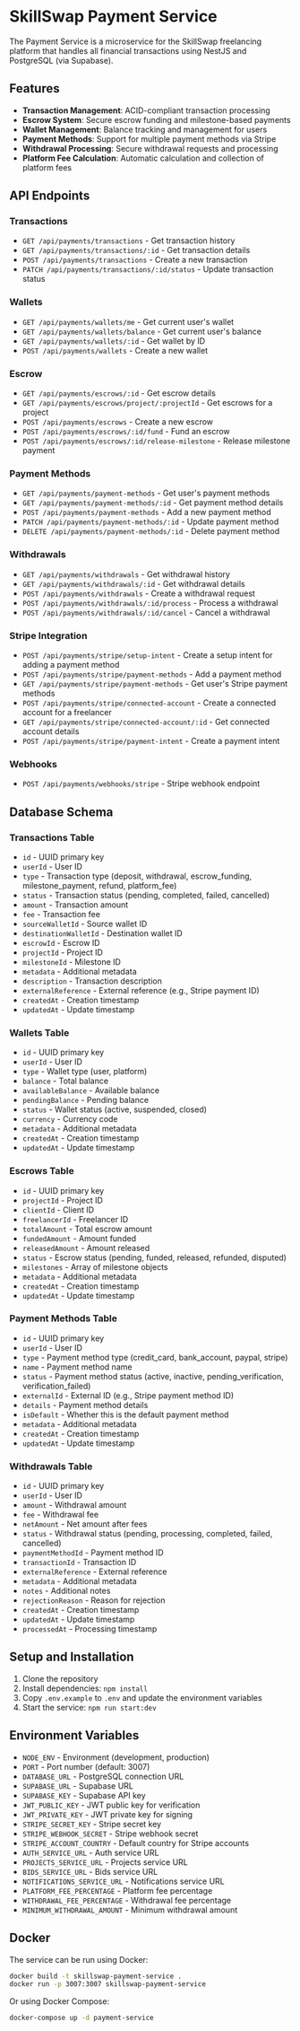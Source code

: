 # SkillSwap Payment Service

The Payment Service is a microservice for the SkillSwap freelancing platform that handles all financial transactions using NestJS and PostgreSQL (via Supabase).

## Features

- **Transaction Management**: ACID-compliant transaction processing
- **Escrow System**: Secure escrow funding and milestone-based payments
- **Wallet Management**: Balance tracking and management for users
- **Payment Methods**: Support for multiple payment methods via Stripe
- **Withdrawal Processing**: Secure withdrawal requests and processing
- **Platform Fee Calculation**: Automatic calculation and collection of platform fees

## API Endpoints

### Transactions

- `GET /api/payments/transactions` - Get transaction history
- `GET /api/payments/transactions/:id` - Get transaction details
- `POST /api/payments/transactions` - Create a new transaction
- `PATCH /api/payments/transactions/:id/status` - Update transaction status

### Wallets

- `GET /api/payments/wallets/me` - Get current user's wallet
- `GET /api/payments/wallets/balance` - Get current user's balance
- `GET /api/payments/wallets/:id` - Get wallet by ID
- `POST /api/payments/wallets` - Create a new wallet

### Escrow

- `GET /api/payments/escrows/:id` - Get escrow details
- `GET /api/payments/escrows/project/:projectId` - Get escrows for a project
- `POST /api/payments/escrows` - Create a new escrow
- `POST /api/payments/escrows/:id/fund` - Fund an escrow
- `POST /api/payments/escrows/:id/release-milestone` - Release milestone payment

### Payment Methods

- `GET /api/payments/payment-methods` - Get user's payment methods
- `GET /api/payments/payment-methods/:id` - Get payment method details
- `POST /api/payments/payment-methods` - Add a new payment method
- `PATCH /api/payments/payment-methods/:id` - Update payment method
- `DELETE /api/payments/payment-methods/:id` - Delete payment method

### Withdrawals

- `GET /api/payments/withdrawals` - Get withdrawal history
- `GET /api/payments/withdrawals/:id` - Get withdrawal details
- `POST /api/payments/withdrawals` - Create a withdrawal request
- `POST /api/payments/withdrawals/:id/process` - Process a withdrawal
- `POST /api/payments/withdrawals/:id/cancel` - Cancel a withdrawal

### Stripe Integration

- `POST /api/payments/stripe/setup-intent` - Create a setup intent for adding a payment method
- `POST /api/payments/stripe/payment-methods` - Add a payment method
- `GET /api/payments/stripe/payment-methods` - Get user's Stripe payment methods
- `POST /api/payments/stripe/connected-account` - Create a connected account for a freelancer
- `GET /api/payments/stripe/connected-account/:id` - Get connected account details
- `POST /api/payments/stripe/payment-intent` - Create a payment intent

### Webhooks

- `POST /api/payments/webhooks/stripe` - Stripe webhook endpoint

## Database Schema

### Transactions Table

- `id` - UUID primary key
- `userId` - User ID
- `type` - Transaction type (deposit, withdrawal, escrow_funding, milestone_payment, refund, platform_fee)
- `status` - Transaction status (pending, completed, failed, cancelled)
- `amount` - Transaction amount
- `fee` - Transaction fee
- `sourceWalletId` - Source wallet ID
- `destinationWalletId` - Destination wallet ID
- `escrowId` - Escrow ID
- `projectId` - Project ID
- `milestoneId` - Milestone ID
- `metadata` - Additional metadata
- `description` - Transaction description
- `externalReference` - External reference (e.g., Stripe payment ID)
- `createdAt` - Creation timestamp
- `updatedAt` - Update timestamp

### Wallets Table

- `id` - UUID primary key
- `userId` - User ID
- `type` - Wallet type (user, platform)
- `balance` - Total balance
- `availableBalance` - Available balance
- `pendingBalance` - Pending balance
- `status` - Wallet status (active, suspended, closed)
- `currency` - Currency code
- `metadata` - Additional metadata
- `createdAt` - Creation timestamp
- `updatedAt` - Update timestamp

### Escrows Table

- `id` - UUID primary key
- `projectId` - Project ID
- `clientId` - Client ID
- `freelancerId` - Freelancer ID
- `totalAmount` - Total escrow amount
- `fundedAmount` - Amount funded
- `releasedAmount` - Amount released
- `status` - Escrow status (pending, funded, released, refunded, disputed)
- `milestones` - Array of milestone objects
- `metadata` - Additional metadata
- `createdAt` - Creation timestamp
- `updatedAt` - Update timestamp

### Payment Methods Table

- `id` - UUID primary key
- `userId` - User ID
- `type` - Payment method type (credit_card, bank_account, paypal, stripe)
- `name` - Payment method name
- `status` - Payment method status (active, inactive, pending_verification, verification_failed)
- `externalId` - External ID (e.g., Stripe payment method ID)
- `details` - Payment method details
- `isDefault` - Whether this is the default payment method
- `metadata` - Additional metadata
- `createdAt` - Creation timestamp
- `updatedAt` - Update timestamp

### Withdrawals Table

- `id` - UUID primary key
- `userId` - User ID
- `amount` - Withdrawal amount
- `fee` - Withdrawal fee
- `netAmount` - Net amount after fees
- `status` - Withdrawal status (pending, processing, completed, failed, cancelled)
- `paymentMethodId` - Payment method ID
- `transactionId` - Transaction ID
- `externalReference` - External reference
- `metadata` - Additional metadata
- `notes` - Additional notes
- `rejectionReason` - Reason for rejection
- `createdAt` - Creation timestamp
- `updatedAt` - Update timestamp
- `processedAt` - Processing timestamp

## Setup and Installation

1. Clone the repository
2. Install dependencies: `npm install`
3. Copy `.env.example` to `.env` and update the environment variables
4. Start the service: `npm run start:dev`

## Environment Variables

- `NODE_ENV` - Environment (development, production)
- `PORT` - Port number (default: 3007)
- `DATABASE_URL` - PostgreSQL connection URL
- `SUPABASE_URL` - Supabase URL
- `SUPABASE_KEY` - Supabase API key
- `JWT_PUBLIC_KEY` - JWT public key for verification
- `JWT_PRIVATE_KEY` - JWT private key for signing
- `STRIPE_SECRET_KEY` - Stripe secret key
- `STRIPE_WEBHOOK_SECRET` - Stripe webhook secret
- `STRIPE_ACCOUNT_COUNTRY` - Default country for Stripe accounts
- `AUTH_SERVICE_URL` - Auth service URL
- `PROJECTS_SERVICE_URL` - Projects service URL
- `BIDS_SERVICE_URL` - Bids service URL
- `NOTIFICATIONS_SERVICE_URL` - Notifications service URL
- `PLATFORM_FEE_PERCENTAGE` - Platform fee percentage
- `WITHDRAWAL_FEE_PERCENTAGE` - Withdrawal fee percentage
- `MINIMUM_WITHDRAWAL_AMOUNT` - Minimum withdrawal amount

## Docker

The service can be run using Docker:

```bash
docker build -t skillswap-payment-service .
docker run -p 3007:3007 skillswap-payment-service
```

Or using Docker Compose:

```bash
docker-compose up -d payment-service
```
